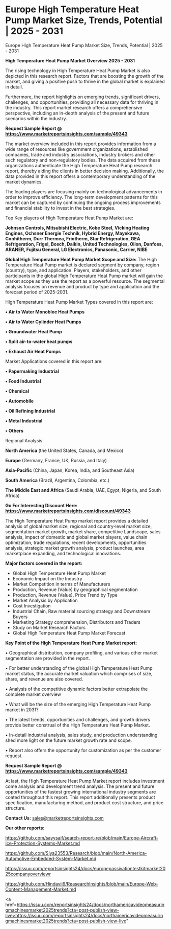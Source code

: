 # Europe High Temperature Heat Pump Market Size, Trends, Potential | 2025 - 2031
Europe High Temperature Heat Pump Market Size, Trends, Potential | 2025 - 2031

<Strong> High Temperature Heat Pump Market Overview 2025 - 2031</strong>

The rising technology in High Temperature Heat Pump Market is also depicted in this research report. Factors that are boosting the growth of the market, and giving a positive push to thrive in the global market is explained in detail.

Furthermore, the report highlights on emerging trends, significant drivers, challenges, and opportunities, providing all necessary data for thriving in the industry. This report market research offers a comprehensive perspective, including an in-depth analysis of the present and future scenarios within the industry.

<strong>Request Sample Report @ <a href=https://www.marketreportsinsights.com/sample/49343>https://www.marketreportsinsights.com/sample/49343</a></strong>

The market overview included in this report provides information from a wide range of resources like government organizations, established companies, trade and industry associations, industry brokers and other such regulatory and non-regulatory bodies. The data acquired from these organizations authenticate the High Temperature Heat Pump research report, thereby aiding the clients in better decision making. Additionally, the data provided in this report offers a contemporary understanding of the market dynamics.

The leading players are focusing mainly on technological advancements in order to improve efficiency. The long-term development patterns for this market can be captured by continuing the ongoing process improvements and financial stability to invest in the best strategies.

Top Key players of High Temperature Heat Pump Market are:

<strong>Johnson Controls, Mitsubishi Electric, Kobe Steel, Vicking Heating Engines, Ochsner Energie Technik, Hybrid Energy, Mayekawa, Conhitherm, Durr Thermea, Friotherm, Star Refrigeration, GEA Refrigeration, Frigel, Bosch, Daikin, United Technologies, Oilon, Danfoss, ARANER, Fujitsu General, LG Electronics, Panasonic, Carrier, NIBE</strong>

<strong><b>Global High Temperature Heat Pump Market Scope and Size:</b></strong>
The High Temperature Heat Pump market is declared segment by company, region (country), type, and application. Players, stakeholders, and other participants in the global High Temperature Heat Pump market will gain the market scope as they use the report as a powerful resource. The segmental analysis focuses on revenue and product by type and application and the forecast period of 2025-2031.

High Temperature Heat Pump Market Types covered in this report are:

<strong>•  Air to Water Monobloc Heat Pumps

•  Air to Water Cylinder Heat Pumps

•  Groundwater Heat Pump

•  Split air-to-water heat pumps

•  Exhaust Air Heat Pumps</strong>

Market Applications covered in this report are:

<strong>•  Papermaking Industrial

•  Food Industrial

•  Chemical

•  Automobile

•  Oil Refining Industrial

•  Metal Industrial

•  Others</strong> 

Regional Analysis

<strong>North America</strong> (the United States, Canada, and Mexico)

<strong>Europe</strong> (Germany, France, UK, Russia, and Italy)

<strong>Asia-Pacific</strong> (China, Japan, Korea, India, and Southeast Asia)

<strong>South America</strong> (Brazil, Argentina, Colombia, etc.)

<strong>The Middle East and Africa</strong> (Saudi Arabia, UAE, Egypt, Nigeria, and South Africa)

<strong>Go For Interesting Discount Here: <a href=https://www.marketreportsinsights.com/discount/49343>https://www.marketreportsinsights.com/discount/49343</a></strong>

The High Temperature Heat Pump market report provides a detailed analysis of global market size, regional and country-level market size, segmentation market growth, market share, competitive Landscape, sales analysis, impact of domestic and global market players, value chain optimization, trade regulations, recent developments, opportunities analysis, strategic market growth analysis, product launches, area marketplace expanding, and technological innovations.

<strong><b>Major factors covered in the report:</b></strong>
<ul>
  <li>Global High Temperature Heat Pump Market </li>
  <li>Economic Impact on the Industry</li>
  <li>Market Competition in terms of Manufacturers</li>
  <li>Production, Revenue (Value) by geographical segmentation</li>
  <li>Production, Revenue (Value), Price Trend by Type</li>
  <li>Market Analysis by Application</li>
  <li>Cost Investigation</li>
  <li>Industrial Chain, Raw material sourcing strategy and Downstream Buyers</li>
  <li>Marketing Strategy comprehension, Distributors and Traders</li>
  <li>Study on Market Research Factors</li>
  <li>Global High Temperature Heat Pump Market Forecast</li>
</ul>

<strong><b>Key Point of the High Temperature Heat Pump Market report:</b></strong>

• Geographical distribution, company profiling, and various other market segmentation are provided in the report.

• For better understanding of the global High Temperature Heat Pump market status, the accurate market valuation which comprises of size, share, and revenue are also covered.

• Analysis of the competitive dynamic factors better extrapolate the complete market overview

• What will be the size of the emerging High Temperature Heat Pump market in 2031?

• The latest trends, opportunities and challenges, and growth drivers provide better construal of the High Temperature Heat Pump Market.

• In-detail industrial analysis, sales study, and production understanding shed more light on the future market growth rate and scope.

• Report also offers the opportunity for customization as per the customer request.

<strong>Request Sample Report @ <a href=https://www.marketreportsinsights.com/sample/49343>https://www.marketreportsinsights.com/sample/49343</a></strong>

At last, the High Temperature Heat Pump Market report includes investment come analysis and development trend analysis. The present and future opportunities of the fastest growing international industry segments are coated throughout this report. This report additionally presents product specification, manufacturing method, and product cost structure, and price structure.

<strong>Contact Us:</strong>
sales@marketreportsinsights.com

<strong>Our other reports:</strong>

<a href=https://github.com/sayysaif/search-report-re/blob/main/Europe-Aircraft-Ice-Protection-Systems-Market.md>https://github.com/sayysaif/search-report-re/blob/main/Europe-Aircraft-Ice-Protection-Systems-Market.md</a>

<a href=https://github.com/Siya23553/Research/blob/main/North-America-Automotive-Embedded-System-Market.md>https://github.com/Siya23553/Research/blob/main/North-America-Automotive-Embedded-System-Market.md</a>

<a href=https://issuu.com/reportsinsights24/docs/europepassivationtestkitmarket2025companyoverviewr>https://issuu.com/reportsinsights24/docs/europepassivationtestkitmarket2025companyoverviewr</a>

<a href=https://github.com/Hindavii9/ReasearchInsights/blob/main/Europe-Web-Content-Management-Market.md>https://github.com/Hindavii9/ReasearchInsights/blob/main/Europe-Web-Content-Management-Market.md</a>

<a href=https://issuu.com/reportsinsights24/docs/northamericavideomeasuringmachinesmarket2025trends?cta=post-publish-view-live>https://issuu.com/reportsinsights24/docs/northamericavideomeasuringmachinesmarket2025trends?cta=post-publish-view-live</a>"

